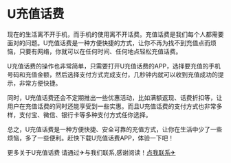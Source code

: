 # U充值话费

现在的生活离不开手机，而手机的使用离不开话费。充值话费是我们每个人都需要面对的问题。U充值话费是一种方便快捷的方式，让你不再为找不到充值点而烦恼，只要有网络，你就可以在任何时间、任何地点轻松充值话费。

U充值话费的操作也非常简单，只需要打开U充值话费的APP，选择要充值的手机号码和充值金额，然后选择支付方式完成支付，几秒钟内就可以收到充值成功的提示，非常方便快捷。

同时，U充值话费还会不定期推出一些优惠活动，比如满额返现、话费折扣等，让用户在充值话费的同时还能享受到一些实惠。而且U充值话费的支付方式也非常多样，支付宝、微信、银行卡等多种支付方式任你选择。

总之，U充值话费是一种方便快捷、安全可靠的充值方式，让你在生活中少了一些烦恼，多了一些便利。赶快下载U充值话费APP，体验一下吧！

更多关于U充值话费 请通过✈与我们联系,感谢阅读！[点我联系✈](https://cn.G208.com)